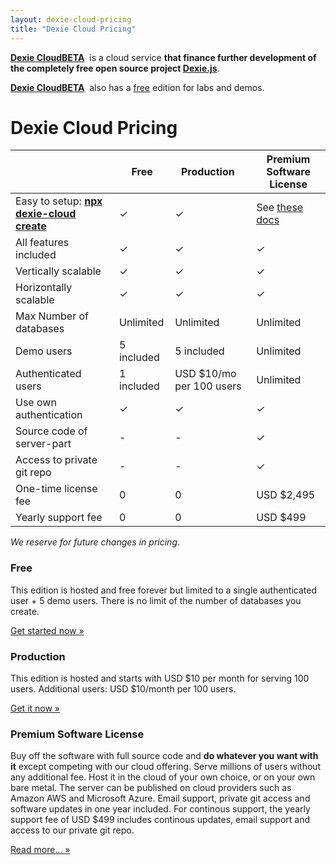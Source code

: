 ```yaml
---
layout: dexie-cloud-pricing
title: "Dexie Cloud Pricing"
---
```

**[Dexie Cloud](/cloud/)**<a href="/cloud/" class="beta" style="font-weight: bold;">BETA</a>&nbsp; is a cloud service **that finance further development of the completely free open source project [Dexie.js](/)**.

**[Dexie Cloud](/cloud/)**<a href="/cloud/" class="beta" style="font-weight: bold;">BETA</a>&nbsp; also has a [free](#free) edition for labs and demos.

# Dexie Cloud Pricing

|                                       | Free       | Production &nbsp;       | Premium Software License                |
| ------------------------------------- | ---------- | ----------------------- | --------------------------------------- |
| Easy to setup: **[npx dexie-cloud create](/cloud/#getting-started)** | &#10003;   | &#10003;            | See [these docs](docs/premium-software) |
| All features included                 | &#10003;   | &#10003;                | &#10003;                                |
| Vertically scalable                   | &#10003;   | &#10003;                | &#10003;                                |
| Horizontally scalable                 | &#10003;   | &#10003;                | &#10003;                                |
| Max Number of databases               | Unlimited  | Unlimited               | Unlimited                               |
| Demo users                            | 5 included | 5 included              | Unlimited                               |
| Authenticated users                   | 1 included | USD \$10/mo per 100 users | Unlimited                               |
| Use own authentication                | &#10003;   | &#10003;                | &#10003;                                |
| Source code of server-part            | -          | -                       | &#10003;                                |
| Access to private git repo            | -          | -                       | &#10003;                                |
| One-time license fee                  | 0          | 0                       | USD \$2,495                                |
| Yearly support fee                    | 0          | 0                       | USD \$499                                 |

_We reserve for future changes in pricing_.

### Free

This edition is hosted and free forever but limited to a single authenticated user + 5 demo users. There is no limit of the number of databases you create.

<a class='btn btn-success' href='/cloud/#getting-started' role='button'>Get started now &raquo;</a>

### Production

This edition is hosted and starts with USD \$10 per month for serving 100 users. Additional users: USD $10/month per 100 users.

<a class='btn btn-success' href='/cloud/purchase/production' role='button'>Get it now &raquo;</a>

### Premium Software License

Buy off the software with full source code and **do whatever you want with it** except competing with our cloud offering. Serve millions of users without any additional fee. Host it in the cloud of your own choice, or on your own bare metal. The server can be published on cloud providers such as Amazon AWS and Microsoft Azure. Email support, private git access and software updates in one year included. For continous support, the yearly support fee of USD $499 includes continous updates, email support and access to our private git repo.

<a class='btn btn-primary' href='/cloud/docs/premium-software' role='button'>Read more... &raquo;</a>
<!-- <a class='btn btn-success' href='/cloud/purchase/software' role='button'>Get it now &raquo;</a> -->

<br/><br/><br/><br/><br/><br/><br/><br/><br/><br/><br/><br/><br/><br/>